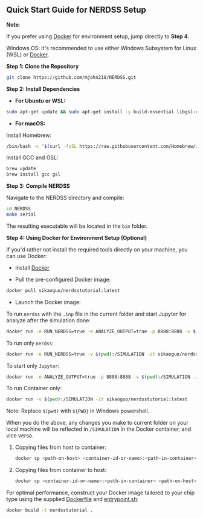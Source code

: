 ## Quick Start Guide for NERDSS Setup

**Note**:

If you prefer using [Docker](https://www.docker.com) for environment setup, jump directly to **Step 4**.

Windows OS: It's recommended to use either Windows Subsystem for Linux (WSL) or [Docker](https://www.docker.com).

**Step 1: Clone the Repository**

```bash
git clone https://github.com/mjohn218/NERDSS.git
```

**Step 2: Install Dependencies**

- **For Ubuntu or WSL:**

```bash
sudo apt-get update && sudo apt-get install -y build-essential libgsl-dev
```

- **For macOS:**

Install Homebrew:

```bash
/bin/bash -c "$(curl -fsSL https://raw.githubusercontent.com/Homebrew/install/HEAD/install.sh)"
```

Install GCC and GSL:

```bash
brew update
brew install gcc gsl
```

**Step 3: Compile NERDSS**

Navigate to the NERDSS directory and compile:

```bash
cd NERDSS
make serial
```

The resulting executable will be located in the `bin` folder.

**Step 4: Using Docker for Environment Setup (Optional)**

If you'd rather not install the required tools directly on your machine, you can use Docker:

- Install [Docker](https://www.docker.com)

- Pull the pre-configured Docker image:

```bash
docker pull sikaoguo/nerdsstutorial:latest
```

- Launch the Docker image:

To run `nerdss` with the `.inp` file in the current folder and start Jupyter for analyze after the simulation done:
```bash
docker run -e RUN_NERDSS=true -e ANALYZE_OUTPUT=true -p 8888:8888 -v $(pwd):/SIMULATION -it sikaoguo/nerdsstutorial:latest
```
To run only `nerdss`:
```bash
docker run -e RUN_NERDSS=true -v $(pwd):/SIMULATION -it sikaoguo/nerdsstutorial:latest
```
To start only `Jupyter`:
```bash
docker run -e ANALYZE_OUTPUT=true -p 8888:8888 -v $(pwd):/SIMULATION -it sikaoguo/nerdsstutorial:latest
```
To run Container only:
```bash
docker run -v $(pwd):/SIMULATION -it sikaoguo/nerdsstutorial:latest
```

Note: Replace `$(pwd)` with `${PWD}` in Windows powershell.

When you do the above, any changes you make to current folder on your local machine will be reflected in `/SIMULATION` in the Docker container, and vice versa.

1. Copying files from host to container: 
    ```bash
    docker cp <path-on-host> <container-id-or-name>:<path-in-container>
    ```

2. Copying files from container to host:
    ```bash
    docker cp <container-id-or-name>:<path-in-container> <path-on-host>
    ```

For optimal performance, construct your Docker image tailored to your chip type using the supplied [Dockerfile](./Dockerfile) and [entrypoint.sh](./entrypoint.sh):

```bash
docker build -t nerdsstutorial .
```
